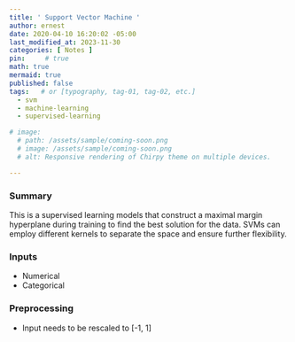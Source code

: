 ```yaml
---
title: ' Support Vector Machine '
author: ernest
date: 2020-04-10 16:20:02 -05:00
last_modified_at: 2023-11-30
categories: [ Notes ]
pin:     # true
math: true
mermaid: true
published: false
tags:   # or [typography, tag-01, tag-02, etc.]
  - svm
  - machine-learning
  - supervised-learning

# image: 
  # path: /assets/sample/coming-soon.png
  # image: /assets/sample/coming-soon.png
  # alt: Responsive rendering of Chirpy theme on multiple devices.

---
```





### Summary

This is a supervised learning models that construct a maximal margin hyperplane during training to find the best solution for the data. SVMs can employ different kernels to separate the space and ensure further flexibility.


### Inputs

  - Numerical
  - Categorical

### Preprocessing

  - Input needs to be rescaled to [-1, 1]
  








